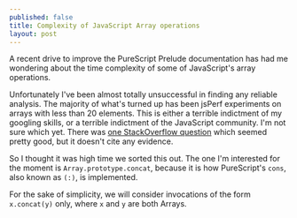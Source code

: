 ```yaml
---
published: false
title: Complexity of JavaScript Array operations
layout: post
---
```


A recent drive to improve the PureScript Prelude documentation has had me
wondering about the time complexity of some of JavaScript's array operations.

Unfortunately I've been almost totally unsuccessful in finding any reliable
analysis. The majority of what's turned up has been jsPerf experiments on
arrays with less than 20 elements. This is either a terrible indictment of my
googling skills, or a terrible indictment of the JavaScript community. I'm not
sure which yet. There was [one StackOverflow question][] which seemed pretty
good, but it doesn't cite any evidence.

So I thought it was high time we sorted this out. The one I'm interested for
the moment is `Array.prototype.concat`, because it is how PureScript's `cons`,
also known as `(:)`, is implemented.

For the sake of simplicity, we will consider invocations of the form
`x.concat(y)` only, where `x` and `y` are both Arrays.



<script src="/assets/js/benchmark-1.0.0.js"></script>
<script src="main.js"></script>

[one StackOverflow question]: https://stackoverflow.com/questions/11514308/big-o-of-javascript-arrays
